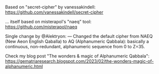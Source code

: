 Based on "secret-cipher" by vanessakindell:
https://github.com/vanessakindell/secret-cipher

... itself based on misterapol's "naeq" tool:
https://github.com/misterapol/naeq

Single change by @Alektryon:
— Changed the default cipher from NAEQ (New Aeon English Qaballa) to AQ (Alphanumeric Qabbala):  basically a continuous, non-redundant, alphanumeric sequence from 0 to Z=35.

Check my blog post "The wonders & magic of Alphanumeric Qabbala":
https://gematriaresearch.blogspot.com/2023/02/the-wonders-magic-of-alphanumeric.html
